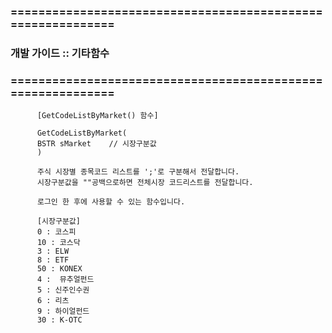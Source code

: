 ### ============================================================
### 개발 가이드 :: 기타함수
### ============================================================


          [GetCodeListByMarket() 함수]

          GetCodeListByMarket(
          BSTR sMarket    // 시장구분값
          )

          주식 시장별 종목코드 리스트를 ';'로 구분해서 전달합니다.
          시장구분값을 ""공백으로하면 전체시장 코드리스트를 전달합니다.

          로그인 한 후에 사용할 수 있는 함수입니다.

          [시장구분값]
          0 : 코스피
          10 : 코스닥
          3 : ELW
          8 : ETF
          50 : KONEX
          4 :  뮤추얼펀드
          5 : 신주인수권
          6 : 리츠
          9 : 하이얼펀드
          30 : K-OTC
